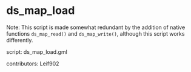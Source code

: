 ds_map_load
===========

Note: This script is made somewhat redundant by the addition of 
native functions `ds_map_read()` and `ds_map_write()`,
although this script works differently.

script: ds_map_load.gml

contributors: Leif902
